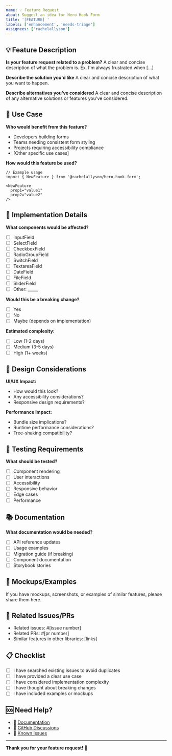 ```yaml
---
name: 💡 Feature Request
about: Suggest an idea for Hero Hook Form
title: '[FEATURE] '
labels: ['enhancement', 'needs-triage']
assignees: ['rachelallyson']
---
```


## 💡 Feature Description

**Is your feature request related to a problem?**
A clear and concise description of what the problem is. Ex. I'm always frustrated when [...]

**Describe the solution you'd like**
A clear and concise description of what you want to happen.

**Describe alternatives you've considered**
A clear and concise description of any alternative solutions or features you've considered.

## 🎯 Use Case

**Who would benefit from this feature?**

- Developers building forms
- Teams needing consistent form styling
- Projects requiring accessibility compliance
- [Other specific use cases]

**How would this feature be used?**

```tsx
// Example usage
import { NewFeature } from '@rachelallyson/hero-hook-form';

<NewFeature
  prop1="value1"
  prop2="value2"
/>
```

## 🔧 Implementation Details

**What components would be affected?**

- [ ] InputField
- [ ] SelectField
- [ ] CheckboxField
- [ ] RadioGroupField
- [ ] SwitchField
- [ ] TextareaField
- [ ] DateField
- [ ] FileField
- [ ] SliderField
- [ ] Other: _____

**Would this be a breaking change?**

- [ ] Yes
- [ ] No
- [ ] Maybe (depends on implementation)

**Estimated complexity:**

- [ ] Low (1-2 days)
- [ ] Medium (3-5 days)
- [ ] High (1+ weeks)

## 📱 Design Considerations

**UI/UX Impact:**

- How would this look?
- Any accessibility considerations?
- Responsive design requirements?

**Performance Impact:**

- Bundle size implications?
- Runtime performance considerations?
- Tree-shaking compatibility?

## 🧪 Testing Requirements

**What should be tested?**

- [ ] Component rendering
- [ ] User interactions
- [ ] Accessibility
- [ ] Responsive behavior
- [ ] Edge cases
- [ ] Performance

## 📚 Documentation

**What documentation would be needed?**

- [ ] API reference updates
- [ ] Usage examples
- [ ] Migration guide (if breaking)
- [ ] Component documentation
- [ ] Storybook stories

## 🎨 Mockups/Examples

If you have mockups, screenshots, or examples of similar features, please share them here.

## 🔗 Related Issues/PRs

- Related issues: #[issue number]
- Related PRs: #[pr number]
- Similar features in other libraries: [links]

## 📋 Checklist

- [ ] I have searched existing issues to avoid duplicates
- [ ] I have provided a clear use case
- [ ] I have considered implementation complexity
- [ ] I have thought about breaking changes
- [ ] I have included examples or mockups

## 🆘 Need Help?

- 📖 [Documentation](https://github.com/rachelallyson/hero-hook-form/tree/main/docs)
- 💬 [GitHub Discussions](https://github.com/rachelallyson/hero-hook-form/discussions)
- 🐛 [Known Issues](https://github.com/rachelallyson/hero-hook-form/issues)

---

**Thank you for your feature request!** 🎉
